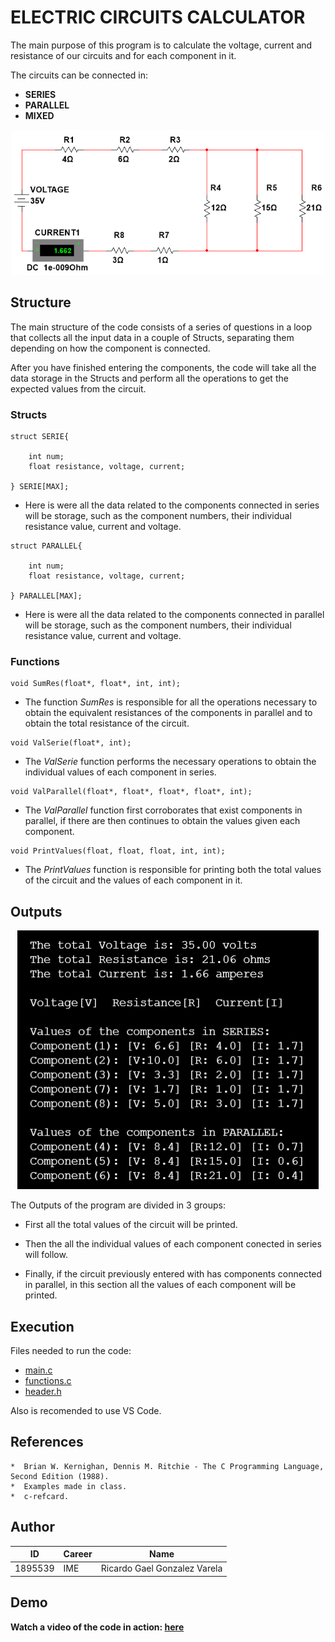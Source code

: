 # ELECTRIC CIRCUITS CALCULATOR


The main purpose of this program is to calculate the voltage, current and resistance of our circuits and for each component in it. 


The circuits can be connected in: 
 

* **SERIES**
* **PARALLEL**
* **MIXED**

<p align="center">
<img src="https://github.com/Rickgzz/C/blob/main/Exercises/example2.png">
</p>

## Structure

The main structure of the code consists of a series of questions in a loop that collects all the input data in a couple of Structs, separating them depending on how the component is connected.

After you have finished entering the components, the code will take all the data storage in the Structs and perform all the operations to get the expected values from the circuit.

### Structs

```
struct SERIE{

    int num;
    float resistance, voltage, current;

} SERIE[MAX];
```
* Here is were all the data related to the components connected in series will be storage, such as the component numbers, their individual resistance value, current and voltage.



```
struct PARALLEL{

    int num;
    float resistance, voltage, current;
    
} PARALLEL[MAX];
```
* Here is were all the data related to the components connected in parallel will be storage, such as the component numbers, their individual resistance value, current and voltage.

### Functions

```
void SumRes(float*, float*, int, int);
```
* The function *SumRes* is responsible for all the operations necessary to obtain the equivalent resistances of the components in parallel and to obtain the total resistance of the circuit.
  
```
void ValSerie(float*, int);
```
* The *ValSerie* function performs the necessary operations to obtain the individual values of each component in series.

```
void ValParallel(float*, float*, float*, float*, int);
```
* The *ValParallel* function first corroborates that exist components in parallel, if there are then continues to obtain the values given each component.

```
void PrintValues(float, float, float, int, int);
```
* The *PrintValues* function is responsible for printing both the total values of the circuit and the values of each component in it.


## Outputs

<p align="center">
<img src="https://github.com/Rickgzz/C/blob/main/Exercises/outputs.png">
</p>

The Outputs of the program are divided in 3 groups:


* First all the total values of the circuit will be printed.

* Then the all the individual values of each component conected in series will follow.

* Finally, if the circuit previously entered with has components connected in parallel, in this section all the values of each component will be printed.

## Execution

Files needed to run the code:

* [main.c](https://github.com/Rickgzz/C/blob/main/PIA/Project/mainV8.c)
* [functions.c](https://github.com/Rickgzz/C/blob/main/PIA/Project/functions.c)
* [header.h](https://github.com/Rickgzz/C/blob/main/PIA/Project/header.h)

Also is recomended to use VS Code.

## References
```
*  Brian W. Kernighan, Dennis M. Ritchie - The C Programming Language, Second Edition (1988). 
*  Examples made in class.
*  c-refcard.
```

## Author

| ID | Career | Name |
| ------------ | ------------ | ------------ |
| 1895539 | IME | Ricardo Gael Gonzalez Varela |


## Demo

**Watch a video of the code in action: [here]()**

